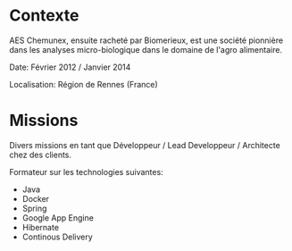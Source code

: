 # Contexte

AES Chemunex, ensuite racheté par Biomerieux, est une société pionnière dans les analyses micro-biologique dans le domaine de l'agro alimentaire.

Date: Février 2012 / Janvier 2014

Localisation: Région de Rennes (France)

# Missions

Divers missions en tant que Développeur / Lead Developpeur / Architecte chez des clients.

Formateur sur les technologies suivantes: 
- Java
- Docker
- Spring
- Google App Engine
- Hibernate
- Continous Delivery
